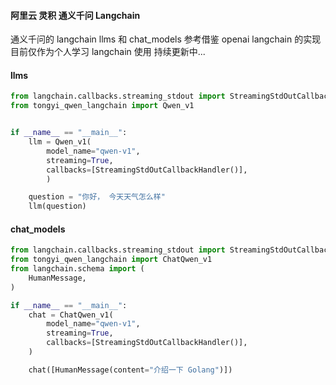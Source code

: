#### 阿里云 灵积 通义千问 Langchain
通义千问的 langchain llms 和 chat_models
参考借鉴 openai langchain 的实现 
目前仅作为个人学习 langchain 使用
持续更新中...

#### llms
```py
from langchain.callbacks.streaming_stdout import StreamingStdOutCallbackHandler
from tongyi_qwen_langchain import Qwen_v1


if __name__ == "__main__":
    llm = Qwen_v1(
        model_name="qwen-v1",
        streaming=True,
        callbacks=[StreamingStdOutCallbackHandler()],
        )

    question = "你好， 今天天气怎么样"
    llm(question)

```

#### chat_models
```py
from langchain.callbacks.streaming_stdout import StreamingStdOutCallbackHandler
from tongyi_qwen_langchain import ChatQwen_v1
from langchain.schema import (
    HumanMessage,
)

if __name__ == "__main__":
    chat = ChatQwen_v1(
        model_name="qwen-v1",
        streaming=True,
        callbacks=[StreamingStdOutCallbackHandler()],
    )

    chat([HumanMessage(content="介绍一下 Golang")])
```
